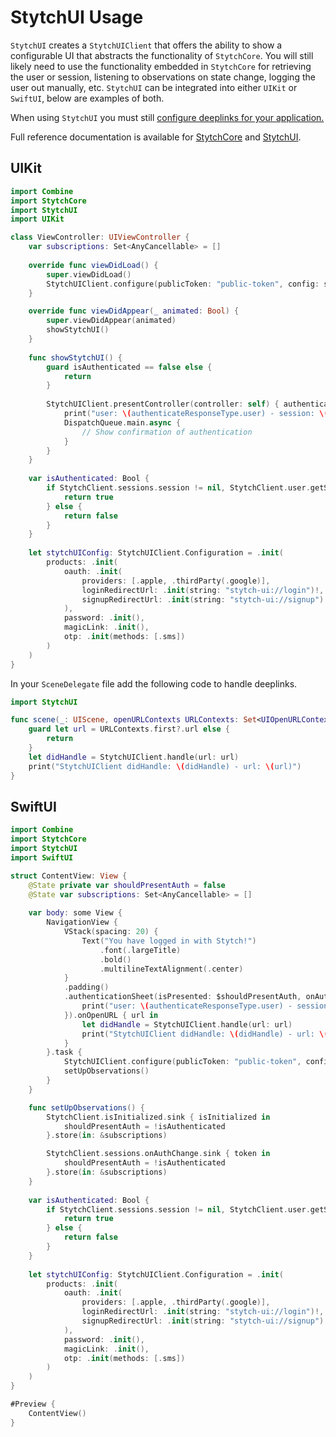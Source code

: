 # StytchUI Usage
`StytchUI` creates a `StytchUIClient` that offers the ability to show a configurable UI that abstracts the functionality of `StytchCore`. You will still likely need to use the functionality embedded in `StytchCore` for retrieving the user or session, listening to observations on state change, logging the user out manually, etc. `StytchUI` can be integrated into either `UIKit` or `SwiftUI`, below are examples of both.

When using `StytchUI` you must still [configure deeplinks for your application.](./Deeplinks.md)

Full reference documentation is available for [StytchCore](https://stytchauth.github.io/stytch-ios/main/StytchCore/documentation/stytchcore/) and [StytchUI](https://stytchauth.github.io/stytch-ios/main/StytchUI/documentation/stytchui/).

## UIKit
```swift
import Combine
import StytchCore
import StytchUI
import UIKit

class ViewController: UIViewController {
    var subscriptions: Set<AnyCancellable> = []
    
    override func viewDidLoad() {
        super.viewDidLoad()
        StytchUIClient.configure(publicToken: "public-token", config: stytchUIConfig)
    }

    override func viewDidAppear(_ animated: Bool) {
        super.viewDidAppear(animated)
        showStytchUI()
    }
    
    func showStytchUI() {
        guard isAuthenticated == false else {
            return
        }
        
        StytchUIClient.presentController(controller: self) { authenticateResponseType in
            print("user: \(authenticateResponseType.user) - session: \(authenticateResponseType.session)")
            DispatchQueue.main.async {
                // Show confirmation of authentication
            }
        }
    }
    
    var isAuthenticated: Bool {
        if StytchClient.sessions.session != nil, StytchClient.user.getSync() != nil {
            return true
        } else {
            return false
        }
    }
    
    let stytchUIConfig: StytchUIClient.Configuration = .init(
        products: .init(
            oauth: .init(
                providers: [.apple, .thirdParty(.google)],
                loginRedirectUrl: .init(string: "stytch-ui://login")!,
                signupRedirectUrl: .init(string: "stytch-ui://signup")!
            ),
            password: .init(),
            magicLink: .init(),
            otp: .init(methods: [.sms])
        )
    )
}
```

In your `SceneDelegate` file add the following code to handle deeplinks.
```swift
import StytchUI

func scene(_: UIScene, openURLContexts URLContexts: Set<UIOpenURLContext>) {
    guard let url = URLContexts.first?.url else {
        return
    }
    let didHandle = StytchUIClient.handle(url: url)
    print("StytchUIClient didHandle: \(didHandle) - url: \(url)")
}
```

## SwiftUI
```swift
import Combine
import StytchCore
import StytchUI
import SwiftUI

struct ContentView: View {
    @State private var shouldPresentAuth = false
    @State var subscriptions: Set<AnyCancellable> = []
    
    var body: some View {
        NavigationView {
            VStack(spacing: 20) {
                Text("You have logged in with Stytch!")
                    .font(.largeTitle)
                    .bold()
                    .multilineTextAlignment(.center)
            }
            .padding()
            .authenticationSheet(isPresented: $shouldPresentAuth, onAuthCallback: { authenticateResponseType in
                print("user: \(authenticateResponseType.user) - session: \(authenticateResponseType.session)")
            }).onOpenURL { url in
                let didHandle = StytchUIClient.handle(url: url)
                print("StytchUIClient didHandle: \(didHandle) - url: \(url)")
            }
        }.task {
            StytchUIClient.configure(publicToken: "public-token", config: stytchUIConfig)
            setUpObservations()
        }
    }

    func setUpObservations() {
        StytchClient.isInitialized.sink { isInitialized in
            shouldPresentAuth = !isAuthenticated
        }.store(in: &subscriptions)

        StytchClient.sessions.onAuthChange.sink { token in
            shouldPresentAuth = !isAuthenticated
        }.store(in: &subscriptions)
    }
    
    var isAuthenticated: Bool {
        if StytchClient.sessions.session != nil, StytchClient.user.getSync() != nil {
            return true
        } else {
            return false
        }
    }
    
    let stytchUIConfig: StytchUIClient.Configuration = .init(
        products: .init(
            oauth: .init(
                providers: [.apple, .thirdParty(.google)],
                loginRedirectUrl: .init(string: "stytch-ui://login")!,
                signupRedirectUrl: .init(string: "stytch-ui://signup")!
            ),
            password: .init(),
            magicLink: .init(),
            otp: .init(methods: [.sms])
        )
    )
}

#Preview {
    ContentView()
}
```
